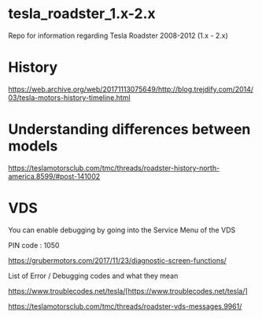 # tesla_roadster_1.x-2.x
Repo for information regarding Tesla Roadster 2008-2012 (1.x - 2.x)

# History

https://web.archive.org/web/20171113075649/http://blog.trejdify.com/2014/03/tesla-motors-history-timeline.html


# Understanding differences between models

https://teslamotorsclub.com/tmc/threads/roadster-history-north-america.8599/#post-141002

# VDS

You can enable debugging by going into the Service Menu of the VDS

PIN code : 1050

https://grubermotors.com/2017/11/23/diagnostic-screen-functions/

List of Error / Debugging codes and what they mean

https://www.troublecodes.net/tesla/[https://www.troublecodes.net/tesla/]

https://teslamotorsclub.com/tmc/threads/roadster-vds-messages.9961/

